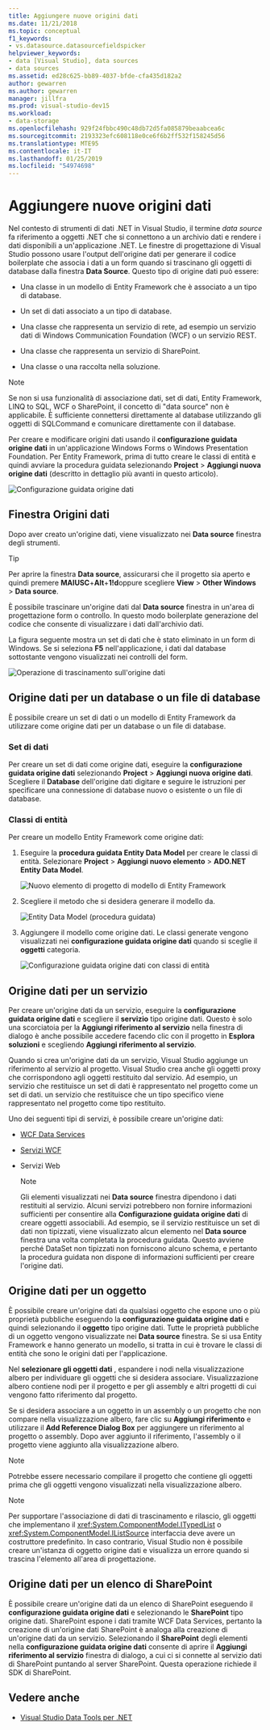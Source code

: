 ```yaml
---
title: Aggiungere nuove origini dati
ms.date: 11/21/2018
ms.topic: conceptual
f1_keywords:
- vs.datasource.datasourcefieldspicker
helpviewer_keywords:
- data [Visual Studio], data sources
- data sources
ms.assetid: ed28c625-bb89-4037-bfde-cfa435d182a2
author: gewarren
ms.author: gewarren
manager: jillfra
ms.prod: visual-studio-dev15
ms.workload:
- data-storage
ms.openlocfilehash: 929f24fbbc490c48db72d5fa085879beaabcea6c
ms.sourcegitcommit: 2193323efc608118e0ce6f6b2ff532f158245d56
ms.translationtype: MTE95
ms.contentlocale: it-IT
ms.lasthandoff: 01/25/2019
ms.locfileid: "54974698"
---
```

# <a name="add-new-data-sources"></a>Aggiungere nuove origini dati

Nel contesto di strumenti di dati .NET in Visual Studio, il termine *data source* fa riferimento a oggetti .NET che si connettono a un archivio dati e rendere i dati disponibili a un'applicazione .NET. Le finestre di progettazione di Visual Studio possono usare l'output dell'origine dati per generare il codice boilerplate che associa i dati a un form quando si trascinano gli oggetti di database dalla finestra **Data Source**. Questo tipo di origine dati può essere:

- Una classe in un modello di Entity Framework che è associato a un tipo di database.

- Un set di dati associato a un tipo di database.

- Una classe che rappresenta un servizio di rete, ad esempio un servizio dati di Windows Communication Foundation (WCF) o un servizio REST.

- Una classe che rappresenta un servizio di SharePoint.

- Una classe o una raccolta nella soluzione.

> [!NOTE]
> Se non si usa funzionalità di associazione dati, set di dati, Entity Framework, LINQ to SQL, WCF o SharePoint, il concetto di "data source" non è applicabile. È sufficiente connettersi direttamente al database utilizzando gli oggetti di SQLCommand e comunicare direttamente con il database.

Per creare e modificare origini dati usando il **configurazione guidata origine dati** in un'applicazione Windows Forms o Windows Presentation Foundation. Per Entity Framework, prima di tutto creare le classi di entità e quindi avviare la procedura guidata selezionando **Project** > **Aggiungi nuova origine dati** (descritto in dettaglio più avanti in questo articolo).

![Configurazione guidata origine dati](../data-tools/media/data-source-configuration-wizard.png)

## <a name="data-sources-window"></a>Finestra Origini dati

Dopo aver creato un'origine dati, viene visualizzato nei **Data source** finestra degli strumenti.

> [!TIP]
> Per aprire la finestra **Data source**, assicurarsi che il progetto sia aperto e quindi premere **MAIUSC**+**Alt**+**1!d**oppure scegliere **View** > **Other Windows** > **Data source**.

È possibile trascinare un'origine dati dal **Data source** finestra in un'area di progettazione form o controllo. In questo modo boilerplate generazione del codice che consente di visualizzare i dati dall'archivio dati.

La figura seguente mostra un set di dati che è stato eliminato in un form di Windows. Se si seleziona **F5** nell'applicazione, i dati dal database sottostante vengono visualizzati nei controlli del form.

![Operazione di trascinamento sull'origine dati](../data-tools/media/raddata-data-source-drag-operation.png)

## <a name="data-source-for-a-database-or-a-database-file"></a>Origine dati per un database o un file di database

È possibile creare un set di dati o un modello di Entity Framework da utilizzare come origine dati per un database o un file di database.

### <a name="dataset"></a>Set di dati

Per creare un set di dati come origine dati, eseguire la **configurazione guidata origine dati** selezionando **Project** > **Aggiungi nuova origine dati**. Scegliere il **Database** dell'origine dati digitare e seguire le istruzioni per specificare una connessione di database nuovo o esistente o un file di database.

### <a name="entity-classes"></a>Classi di entità

Per creare un modello Entity Framework come origine dati:

1. Eseguire la **procedura guidata Entity Data Model** per creare le classi di entità. Selezionare **Project** > **Aggiungi nuovo elemento** > **ADO.NET Entity Data Model**.

   ![Nuovo elemento di progetto di modello di Entity Framework](../data-tools/media/raddata-new-entity-framework-model-project-item.png)

1. Scegliere il metodo che si desidera generare il modello da.

   ![Entity Data Model (procedura guidata)](../data-tools/media/raddata-entity-data-model-wizard.png)

1. Aggiungere il modello come origine dati. Le classi generate vengono visualizzati nei **configurazione guidata origine dati** quando si sceglie il **oggetti** categoria.

   ![Configurazione guidata origine dati con classi di entità](../data-tools/media/raddata-data-source-configuration-wizard-with-entity-classes.png)

## <a name="data-source-for-a-service"></a>Origine dati per un servizio

Per creare un'origine dati da un servizio, eseguire la **configurazione guidata origine dati** e scegliere il **servizio** tipo origine dati. Questo è solo una scorciatoia per la **Aggiungi riferimento al servizio** nella finestra di dialogo è anche possibile accedere facendo clic con il progetto in **Esplora soluzioni** e scegliendo **Aggiungi riferimento al servizio**.

Quando si crea un'origine dati da un servizio, Visual Studio aggiunge un riferimento al servizio al progetto. Visual Studio crea anche gli oggetti proxy che corrispondono agli oggetti restituito dal servizio. Ad esempio, un servizio che restituisce un set di dati è rappresentato nel progetto come un set di dati. un servizio che restituisce che un tipo specifico viene rappresentato nel progetto come tipo restituito.

Uno dei seguenti tipi di servizi, è possibile creare un'origine dati:

- [WCF Data Services](/dotnet/framework/data/wcf/wcf-data-services-overview)

- [Servizi WCF](../data-tools/windows-communication-foundation-services-and-wcf-data-services-in-visual-studio.md)

- Servizi Web

    > [!NOTE]
    > Gli elementi visualizzati nei **Data source** finestra dipendono i dati restituiti al servizio. Alcuni servizi potrebbero non fornire informazioni sufficienti per consentire alla **Configurazione guidata origine dati** di creare oggetti associabili. Ad esempio, se il servizio restituisce un set di dati non tipizzati, viene visualizzato alcun elemento nel **Data source** finestra una volta completata la procedura guidata. Questo avviene perché DataSet non tipizzati non forniscono alcuno schema, e pertanto la procedura guidata non dispone di informazioni sufficienti per creare l'origine dati.

## <a name="data-source-for-an-object"></a>Origine dati per un oggetto

È possibile creare un'origine dati da qualsiasi oggetto che espone uno o più proprietà pubbliche eseguendo la **configurazione guidata origine dati** e quindi selezionando il **oggetto** tipo origine dati. Tutte le proprietà pubbliche di un oggetto vengono visualizzate nei **Data source** finestra. Se si usa Entity Framework e hanno generato un modello, si tratta in cui è trovare le classi di entità che sono le origini dati per l'applicazione.

Nel **selezionare gli oggetti dati** , espandere i nodi nella visualizzazione albero per individuare gli oggetti che si desidera associare. Visualizzazione albero contiene nodi per il progetto e per gli assembly e altri progetti di cui vengono fatto riferimento dal progetto.

Se si desidera associare a un oggetto in un assembly o un progetto che non compare nella visualizzazione albero, fare clic su **Aggiungi riferimento** e utilizzare il **Add Reference Dialog Box** per aggiungere un riferimento al progetto o assembly. Dopo aver aggiunto il riferimento, l'assembly o il progetto viene aggiunto alla visualizzazione albero.

> [!NOTE]
> Potrebbe essere necessario compilare il progetto che contiene gli oggetti prima che gli oggetti vengono visualizzati nella visualizzazione albero.

> [!NOTE]
> Per supportare l'associazione di dati di trascinamento e rilascio, gli oggetti che implementano il <xref:System.ComponentModel.ITypedList> o <xref:System.ComponentModel.IListSource> interfaccia deve avere un costruttore predefinito. In caso contrario, Visual Studio non è possibile creare un'istanza di oggetto origine dati e visualizza un errore quando si trascina l'elemento all'area di progettazione.

## <a name="data-source-for-a-sharepoint-list"></a>Origine dati per un elenco di SharePoint

È possibile creare un'origine dati da un elenco di SharePoint eseguendo il **configurazione guidata origine dati** e selezionando le **SharePoint** tipo origine dati. SharePoint espone i dati tramite WCF Data Services, pertanto la creazione di un'origine dati SharePoint è analoga alla creazione di un'origine dati da un servizio. Selezionando il **SharePoint** degli elementi nella **configurazione guidata origine dati** consente di aprire il **Aggiungi riferimento al servizio** finestra di dialogo, a cui ci si connette al servizio dati di SharePoint puntando al server SharePoint. Questa operazione richiede il SDK di SharePoint.

## <a name="see-also"></a>Vedere anche

- [Visual Studio Data Tools per .NET](../data-tools/visual-studio-data-tools-for-dotnet.md)